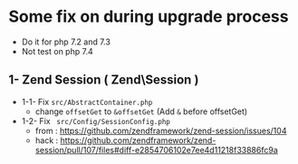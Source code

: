 Some fix on during upgrade process
=================
* Do it for php 7.2 and 7.3
* Not test on php 7.4

1- Zend Session ( Zend\Session )
-------------
* 1-1- Fix `src/AbstractContainer.php`
  * change `offsetGet` to `&offsetGet` (Add `&` before offsetGet)
* 1-2- Fix ` src/Config/SessionConfig.php` 
  * from : https://github.com/zendframework/zend-session/issues/104
  * hack : https://github.com/zendframework/zend-session/pull/107/files#diff-e2854706102e7ee4d11218f33886fc9a